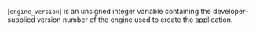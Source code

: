 [`engine_version`] is an unsigned integer variable containing the
developer-supplied version number of the engine used to create the
application.
